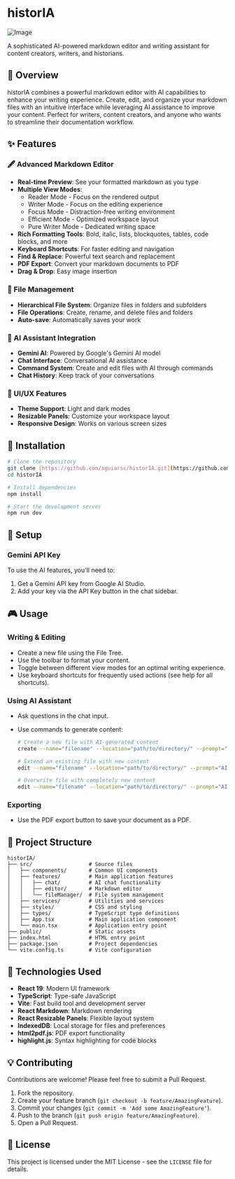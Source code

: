 # historIA

![Image](https://github.com/user-attachments/assets/33f91e29-6ca4-4f2b-971d-41e9501babde)

A sophisticated AI-powered markdown editor and writing assistant for content creators, writers, and historians.

## 📖 Overview

historIA combines a powerful markdown editor with AI capabilities to enhance your writing experience. Create, edit, and organize your markdown files with an intuitive interface while leveraging AI assistance to improve your content. Perfect for writers, content creators, and anyone who wants to streamline their documentation workflow.

## ✨ Features

### 🖋️ Advanced Markdown Editor

-   **Real-time Preview**: See your formatted markdown as you type
-   **Multiple View Modes**:
    -   Reader Mode - Focus on the rendered output
    -   Writer Mode - Focus on the editing experience
    -   Focus Mode - Distraction-free writing environment
    -   Efficient Mode - Optimized workspace layout
    -   Pure Writer Mode - Dedicated writing space
-   **Rich Formatting Tools**: Bold, italic, lists, blockquotes, tables, code blocks, and more
-   **Keyboard Shortcuts**: For faster editing and navigation
-   **Find & Replace**: Powerful text search and replacement
-   **PDF Export**: Convert your markdown documents to PDF
-   **Drag & Drop**: Easy image insertion

### 📁 File Management

-   **Hierarchical File System**: Organize files in folders and subfolders
-   **File Operations**: Create, rename, and delete files and folders
-   **Auto-save**: Automatically saves your work

### 🤖 AI Assistant Integration

-   **Gemini AI**: Powered by Google's Gemini AI model
-   **Chat Interface**: Conversational AI assistance
-   **Command System**: Create and edit files with AI through commands
-   **Chat History**: Keep track of your conversations

### 🎨 UI/UX Features

-   **Theme Support**: Light and dark modes
-   **Resizable Panels**: Customize your workspace layout
-   **Responsive Design**: Works on various screen sizes

## 🚀 Installation

```bash
# Clone the repository
git clone [https://github.com/aguiarsc/historIA.git](https://github.com/aguiarsc/historIA)
cd historIA

# Install dependencies
npm install

# Start the development server
npm run dev
````

## 🔧 Setup

### Gemini API Key

To use the AI features, you'll need to:

1.  Get a Gemini API key from Google AI Studio.
2.  Add your key via the API Key button in the chat sidebar.

## 🎮 Usage

### Writing & Editing

  - Create a new file using the File Tree.
  - Use the toolbar to format your content.
  - Toggle between different view modes for an optimal writing experience.
  - Use keyboard shortcuts for frequently used actions (see help for all shortcuts).

### Using AI Assistant

  - Ask questions in the chat input.

  - Use commands to generate content:

    ```bash
    # Create a new file with AI-generated content
    create --name="filename" --location="path/to/directory/" --prompt="AI prompt to generate content"

    # Extend an existing file with new content
    edit --name="filename" --location="path/to/directory/" --prompt="AI prompt for new content" --option="extend"

    # Overwrite file with completely new content
    edit --name="filename" --location="path/to/directory/" --prompt="AI prompt for new content" --option="overwrite"
    ```

### Exporting

  - Use the PDF export button to save your document as a PDF.

## 📂 Project Structure

```
historIA/
├── src/                  # Source files
│   ├── components/       # Common UI components
│   ├── features/         # Main application features
│   │   ├── chat/         # AI chat functionality
│   │   ├── editor/       # Markdown editor
│   │   └── fileManager/  # File system management
│   ├── services/         # Utilities and services
│   ├── styles/           # CSS and styling
│   ├── types/            # TypeScript type definitions
│   ├── App.tsx           # Main application component
│   └── main.tsx          # Application entry point
├── public/               # Static assets
├── index.html            # HTML entry point
├── package.json          # Project dependencies
└── vite.config.ts        # Vite configuration
```

## 🔨 Technologies Used

  - **React 19**: Modern UI framework
  - **TypeScript**: Type-safe JavaScript
  - **Vite**: Fast build tool and development server
  - **React Markdown**: Markdown rendering
  - **React Resizable Panels**: Flexible layout system
  - **IndexedDB**: Local storage for files and preferences
  - **html2pdf.js**: PDF export functionality
  - **highlight.js**: Syntax highlighting for code blocks

## 💡 Contributing

Contributions are welcome\! Please feel free to submit a Pull Request.

1.  Fork the repository.
2.  Create your feature branch (`git checkout -b feature/AmazingFeature`).
3.  Commit your changes (`git commit -m 'Add some AmazingFeature'`).
4.  Push to the branch (`git push origin feature/AmazingFeature`).
5.  Open a Pull Request.

## 📝 License

This project is licensed under the MIT License - see the `LICENSE` file for details.
